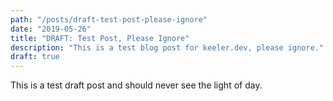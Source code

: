 ```yaml
---
path: "/posts/draft-test-post-please-ignore"
date: "2019-05-26"
title: "DRAFT: Test Post, Please Ignore"
description: "This is a test blog post for keeler.dev, please ignore."
draft: true
---
```


This is a test draft post and should never see the light of day.
